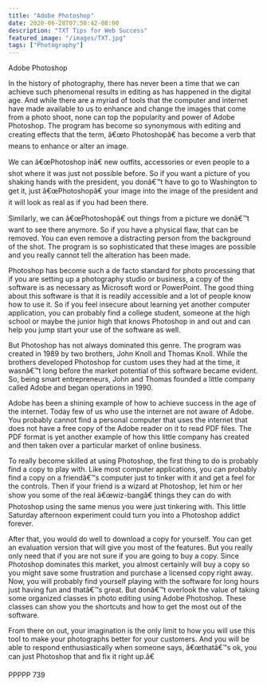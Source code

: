 ```yaml
---
title: "Adobe Photoshop"
date: 2020-06-28T07:50:42-08:00
description: "TXT Tips for Web Success"
featured_image: "/images/TXT.jpg"
tags: ["Photography"]
---
```


Adobe Photoshop

In the history of photography, there has never been a time that we can achieve such phenomenal results in editing as has happened in the digital age.  And while there are a myriad of tools that the computer and internet have made available to us to enhance and change the images that come from a photo shoot, none can top the popularity and power of Adobe Photoshop.  The program has become so synonymous with editing and creating effects that the term, â€œto Photoshopâ€ has become a verb that means to enhance or alter an image.  

We can â€œPhotoshop inâ€ new outfits, accessories or even people to a shot where it was just not possible before.  So if you want a picture of you shaking hands with the president, you donâ€™t have to go to Washington to get it, just â€œPhotoshopâ€ your image into the image of the president and it will look as real as if you had been there.

Similarly, we can â€œPhotoshopâ€ out things from a picture we donâ€™t want to see there anymore.  So if you have a physical flaw, that can be removed.  You can even remove a distracting person from the background of the shot.  The program is so sophisticated that these images are possible and you really cannot tell the alteration has been made.

Photoshop has become such a de facto standard for photo processing that if you are setting up a photography studio or business, a copy of the software is as necessary as Microsoft word or PowerPoint.  The good thing about this software is that it is readily accessible and a lot of people know how to use it.  So if you feel insecure about learning yet another computer application, you can probably find a college student, someone at the high school or maybe the junior high that knows Photoshop in and out and can help you jump start your use of the software as well.

But Photoshop has not always dominated this genre.  The program was created in 1989 by two brothers, John Knoll and Thomas Knoll.  While the brothers developed Photoshop for custom uses they had at the time, it wasnâ€™t long before the market potential of this software became evident.  So, being smart entrepreneurs, John and Thomas founded a little company called Adobe and began operations in 1990.  

Adobe has been a shining example of how to achieve success in the age of the internet.  Today few of us who use the internet are not aware of Adobe.  You probably cannot find a personal computer that uses the internet that does not have a free copy of the Adobe reader on it to read PDF files.  The PDF format is yet another example of how this little company has created and then taken over a particular market of online business.

To really become skilled at using Photoshop, the first thing to do is probably find a copy to play with.  Like most computer applications, you can probably find a copy on a friendâ€™s computer just to tinker with it and get a feel for the controls.  Then if your friend is a wizard at Photoshop, let him or her show you some of the real â€œwiz-bangâ€ things they can do with Photoshop using the same menus you were just tinkering with.  This little Saturday afternoon experiment could turn you into a Photoshop addict forever.

After that, you would do well to download a copy for yourself.  You can get an evaluation version that will give you most of the features.  But you really only need that if you are not sure if you are going to buy a copy.  Since Photoshop dominates this market, you almost certainly will buy a copy so you might save some frustration and purchase a licensed copy right away.  Now, you will probably find yourself playing with the software for long hours just having fun and thatâ€™s great.  But donâ€™t overlook the value of taking some organized classes in photo editing using Adobe Photoshop.  These classes can show you the shortcuts and how to get the most out of the software.

From there on out, your imagination is the only limit to how you will use this tool to make your photographs better for your customers.  And you will be able to respond enthusiastically when someone says, â€œthatâ€™s ok, you can just Photoshop that and fix it right up.â€

PPPPP 739

